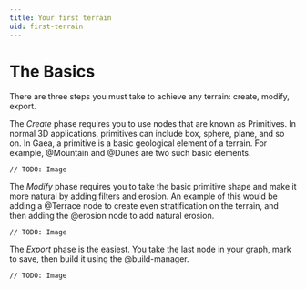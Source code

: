 ```yaml
---
title: Your first terrain
uid: first-terrain
---
```


# The Basics

There are three steps you must take to achieve any terrain: create, modify, export.

The *Create* phase requires you to use nodes that are known as Primitives. In normal 3D applications, primitives can include  box, sphere, plane, and so on. In Gaea, a primitive is a basic geological element of a terrain. For example, @Mountain and @Dunes are two such basic elements.

`// TODO: Image`

The *Modify* phase requires you to take the basic primitive shape and make it more natural by adding filters and erosion. An example of this would be adding a @Terrace node to create even stratification on the terrain, and then adding the @erosion node to add natural erosion.

`// TODO: Image`

The *Export* phase is the easiest. You take the last node in your graph, mark to save, then build it using the @build-manager.

`// TODO: Image`
